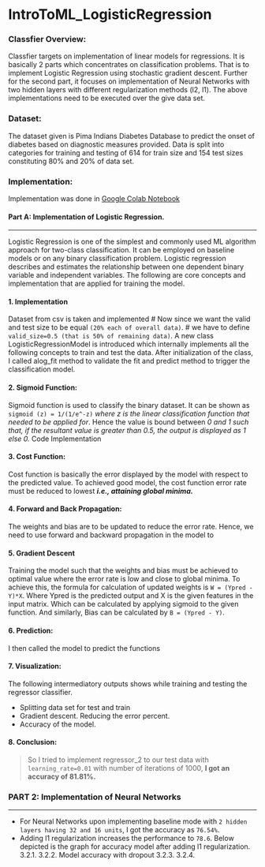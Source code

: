 # IntroToML_LogisticRegression

### Classfier Overview:
Classfier targets on implementation of linear models for regressions. It is basically 2 parts which concentrates on classification problems. That is to implement Logistic Regression using stochastic gradient descent. Further for the second part, it focuses on implementation of Neural Networks with two hidden layers with different regularization methods (l2, l1). The above implementations need to be executed over the give data set.
    
### Dataset:
The dataset given is Pima Indians Diabetes Database to predict the onset of diabetes based on diagnostic measures provided. Data is split into categories for training and testing of 614 for train size and 154 test sizes constituting 80% and 20% of data set.

### Implementation:
Implementation was done in [Google Colab Notebook](https://github.com/meetgurudev/CSE574_IntroToML/blob/main/main.ipynb)
#### Part A: Implementation of Logistic Regression.
***

Logistic Regression is one of the simplest and commonly used ML algorithm approach for two-class classification. It can be employed on baseline models or on any binary classification problem. Logistic regression describes and estimates the relationship between one dependent binary variable and independent variables. The following are core concepts and implementation that are applied for training the model.

#### 1. Implementation
Dataset from csv is taken and implemented # Now since we want the valid and test size to be equal `(20% each of overall data)`. # we have to define `valid_size=0.5 (that is 50% of remaining data)`. A new class LogisticRegressionModel is introduced which internally implements all the following concepts to train and test the data. After initialization of the class, I called alog_fit method to validate the fit and predict method to trigger the classification model.

#### 2. Sigmoid Function: 
Sigmoid function is used to classify the binary dataset. It can be shown as `sigmoid (z) = 1/(1/e^-z)` *where z is the linear classification function that needed to be applied for*. 
Hence the value is bound between *0 and 1 such that, if the resultant value is greater than 0.5, the output is displayed as 1 else 0.*
Code Implementation

#### 3. Cost Function:
Cost function is basically the error displayed by the model with respect to the predicted value. To achieved good model, the cost function error rate must be reduced to lowest ***i.e., attaining global minima.*** 

#### 4. Forward and Back Propagation:
The weights and bias are to be updated to reduce the error rate. Hence, we need to use forward and backward propagation in the model to  

#### 5. Gradient Descent 
Training the model such that the weights and bias must be achieved to optimal value where the error rate is low and close to global minima. 
To achieve this, the formula for calculation of updated weights is `W = (Ypred - Y)*X`. Where Ypred is the predicted output and X is the given features in the input matrix. 
Which can be calculated by applying sigmoid to the given function. And similarly, Bias can be calculated by `B = (Ypred - Y)`.

#### 6. Prediction:
I then called the model to predict the functions

#### 7. Visualization:
The following intermediatory outputs shows while training and testing the regressor classifier.
* Splitting data set for test and train
* Gradient descent. Reducing the error percent.
* Accuracy of the model.

#### 8. Conclusion:
> So I tried to implement regressor_2 to our test data with `learning_rate=0.01` with number of iterations of 1000, **I got an accuracy of 81.81%.**

### PART 2: Implementation of Neural Networks
***
   
* For Neural Networks upon implementing baseline mode with `2 hidden layers having 32 and 16 units`, I got the accuracy as `76.54%`.
* Adding l1 regularization increases the performance to `78.6`. Below depicted is the graph for accuracy model after adding l1 regularization.
            3.2.1. 
            3.2.2. Model accuracy with dropout
            3.2.3. 
            3.2.4. 




